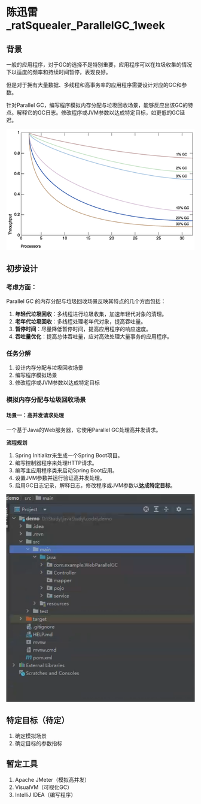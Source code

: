# 陈迅雷_ratSquealer_ParallelGC_1week

## 背景

一般的应用程序，对于GC的选择不是特别重要，应用程序可以在垃圾收集的情况下以适度的频率和持续时间暂停，表现良好。

但是对于拥有大量数据、多线程和高事务率的应用程序需要设计对应的GC和参数。

针对Parallel GC，编写程序模拟内存分配与垃圾回收场景，能够反应出该GC的特点。解释它的GC日志。修改程序或JVM参数以达成特定目标，如更低的GC延迟。

![图 1-1 的描述如下](./imgs/GC开销.png)

## 初步设计

### 考虑方面：

Parallel GC 的内存分配与垃圾回收场景反映其特点的几个方面包括：

1. **年轻代垃圾回收**：多线程进行垃圾收集，加速年轻代对象的清理。
2. **老年代垃圾回收**：多线程处理老年代对象，提高吞吐量。
3. **暂停时间**：尽量降低暂停时间，提高应用程序的响应速度。
4. **吞吐量优化**：提高总体吞吐量，应对高效处理大量事务的应用程序。

### 任务分解

1. 设计内存分配与垃圾回收场景
2. 编写程序模拟场景
3. 修改程序或JVM参数以达成特定目标

### 模拟内存分配与垃圾回收场景

#### **场景一：高并发请求处理**

一个基于Java的Web服务器，它使用Parallel GC处理高并发请求。

**流程规划**

1. Spring Initializr来生成一个Spring Boot项目。
2. 编写控制器程序来处理HTTP请求。
3. 编写主应用程序类来启动Spring Boot应用。
4. 设置JVM参数并运行验证高并发处理。
5. 启用GC日志记录，解释日志，修改程序或JVM参数以**达成特定目标**。

![image-20240707134120350](./imgs/项目目录.png)

## 特定目标（待定）

1. 确定模拟场景
2. 确定目标的参数指标

## 暂定工具

1. Apache JMeter（模拟高并发）
2. VisualVM（可视化GC）
3. IntelliJ IDEA（编写程序）

